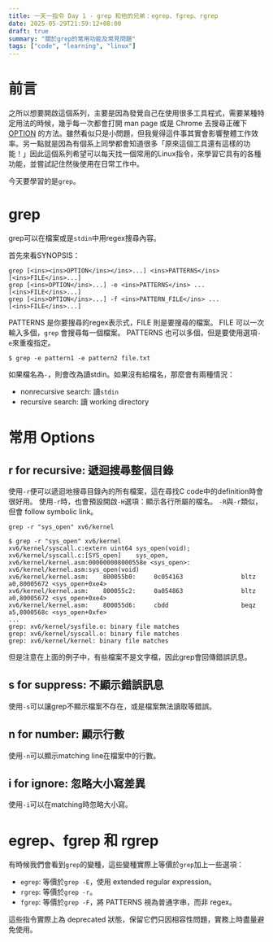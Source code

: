 ```yaml
---
title: 一天一指令 Day 1 - grep 和他的兄弟：egrep、fgrep、rgrep
date: 2025-05-29T21:59:12+08:00
draft: true
summary: "關於grep的常用功能及常見問題"
tags: ["code", "learning", "linux"]
---
```


# 前言
之所以想要開啟這個系列，主要是因為發覺自己在使用很多工具程式，需要某種特定用法的時候，幾乎每一次都會打開 man page 或是 Chrome 去搜尋正確下 <ins>OPTION</ins> 的方法。雖然看似只是小問題，但我覺得這件事其實會影響整體工作效率。另一點就是因為有個系上同學都會知道很多「原來這個工具還有這樣的功能！」因此這個系列希望可以每天找一個常用的Linux指令，來學習它具有的各種功能，並嘗試記住然後使用在日常工作中。

今天要學習的是`grep`。

# grep

grep可以在檔案或是`stdin`中用regex搜尋內容。

首先來看SYNOPSIS：
```
grep [<ins><ins>OPTION</ins></ins>...] <ins>PATTERNS</ins> [<ins>FILE</ins>...]
grep [<ins>OPTION</ins>...] -e <ins>PATTERNS</ins> ... [<ins>FILE</ins>...]
grep [<ins>OPTION</ins>...] -f <ins>PATTERN_FILE</ins> ... [<ins>FILE</ins>...]
```

PATTERNS 是你要搜尋的regex表示式，FILE 則是要搜尋的檔案。
FILE 可以一次輸入多個，`grep` 會搜尋每一個檔案。
PATTERNS 也可以多個，但是要使用選項`-e`來重複指定。
```
$ grep -e pattern1 -e pattern2 file.txt
```

如果檔名為`-`，則會改為讀stdin。如果沒有給檔名，那麼會有兩種情況：
- nonrecursive search: 讀`stdin`
- recursive search: 讀 working directory

# 常用 Options

## r for recursive: 遞迴搜尋整個目錄
使用`-r`便可以遞迴地搜尋目錄內的所有檔案，這在尋找C code中的definition時會很好用。
使用`-r`時，也會預設開啟`-H`選項：顯示各行所屬的檔名。
`-R`與`-r`類似，但會 follow symbolic link。

```
grep -r "sys_open" xv6/kernel

$ grep -r "sys_open" xv6/kernel
xv6/kernel/syscall.c:extern uint64 sys_open(void);
xv6/kernel/syscall.c:[SYS_open]    sys_open,
xv6/kernel/kernel.asm:000000008000558e <sys_open>:
xv6/kernel/kernel.asm:sys_open(void)
xv6/kernel/kernel.asm:    800055b0:     0c054163                bltz    a0,80005672 <sys_open+0xe4>
xv6/kernel/kernel.asm:    800055c2:     0a054863                bltz    a0,80005672 <sys_open+0xe4>
xv6/kernel/kernel.asm:    800055d6:     cbdd                    beqz    a5,8000568c <sys_open+0xfe>
...
grep: xv6/kernel/sysfile.o: binary file matches
grep: xv6/kernel/syscall.o: binary file matches
grep: xv6/kernel/kernel: binary file matches
```

但是注意在上面的例子中，有些檔案不是文字檔，因此grep會回傳錯誤訊息。

## s for suppress: 不顯示錯誤訊息
使用`-s`可以讓grep不顯示檔案不存在，或是檔案無法讀取等錯誤。

## n for number: 顯示行數
使用`-n`可以顯示matching line在檔案中的行數。

## i for ignore: 忽略大小寫差異
使用`-i`可以在matching時忽略大小寫。

# egrep、fgrep 和 rgrep
有時候我們會看到`grep`的變種，這些變種實際上等價於`grep`加上一些選項：
- `egrep`: 等價於`grep -E`，使用 extended regular expression。
- `rgrep`: 等價於`grep -r`。
- `fgrep`: 等價於`grep -F`，將 PATTERNS 視為普通字串，而非 regex。

這些指令實際上為 deprecated 狀態，保留它們只因相容性問題，實務上時盡量避免使用。